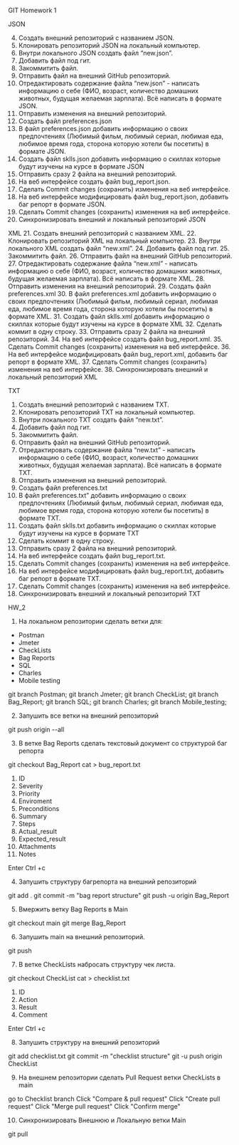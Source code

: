GIT Homework 1

JSON

4. Создать внешний репозиторий c названием JSON.
5. Клонировать репозиторий JSON на локальный компьютер.
6. Внутри локального JSON создать файл “new.json”.
7. Добавить файл под гит.
8. Закоммитить файл.
9. Отправить файл на внешний GitHub репозиторий.
10. Отредактировать содержание файла “new.json” - написать информацию о себе (ФИО, возраст, количество домашних животных, будущая желаемая зарплата). Всё написать в формате JSON.
 11. Отправить изменения на внешний репозиторий.
 12. Создать файл preferences.json
 13. В файл preferences.json добавить информацию о своих предпочтениях (Любимый фильм, любимый сериал, любимая еда, любимое время года, сторона которую хотели бы посетить) в формате JSON.
 14. Создать файл sklls.json добавить информацию о скиллах которые будут изучены на курсе в формате JSON
 15. Отправить сразу 2 файла на внешний репозиторий.
 16. На веб интерфейсе создать файл bug_report.json.
 17. Сделать Commit changes (сохранить) изменения на веб интерфейсе.
 18. На веб интерфейсе модифицировать файл bug_report.json, добавить баг репорт в формате JSON.
 19. Сделать Commit changes (сохранить) изменения на веб интерфейсе.
 20. Синхронизировать внешний и локальный репозиторий JSON


XML
 21. Создать внешний репозиторий c названием XML.
 22. Клонировать репозиторий XML на локальный компьютер.
 23. Внутри локального XML создать файл “new.xml”.
 24. Добавить файл под гит.
 25. Закоммитить файл.
 26. Отправить файл на внешний GitHub репозиторий.
 27. Отредактировать содержание файла “new.xml” - написать информацию о себе (ФИО, возраст, количество домашних животных, будущая желаемая зарплата). Всё написать в формате XML.
 28. Отправить изменения на внешний репозиторий.
 29. Создать файл preferences.xml
 30. В файл preferences.xml добавить информацию о своих предпочтениях (Любимый фильм, любимый сериал, любимая еда, любимое время года, сторона которую хотели бы посетить) в формате XML.
 31. Создать файл sklls.xml добавить информацию о скиллах которые будут изучены на курсе в формате XML
 32. Сделать коммит в одну строку.
 33. Отправить сразу 2 файла на внешний репозиторий.
 34. На веб интерфейсе создать файл bug_report.xml.
 35. Сделать Commit changes (сохранить) изменения на веб интерфейсе.
 36. На веб интерфейсе модифицировать файл bug_report.xml, добавить баг репорт в формате XML.
 37. Сделать Commit changes (сохранить) изменения на веб интерфейсе.
 38. Синхронизировать внешний и локальный репозиторий XML


TXT
 1. Создать внешний репозиторий c названием TXT.
 2. Клонировать репозиторий TXT на локальный компьютер.
 3. Внутри локального TXT создать файл “new.txt”.
 4. Добавить файл под гит.
 5. Закоммитить файл.
 6. Отправить файл на внешний GitHub репозиторий.
 7. Отредактировать содержание файла “new.txt” - написать информацию о себе (ФИО, возраст, количество домашних животных, будущая желаемая зарплата). Всё написать в формате TXT.
 8. Отправить изменения на внешний репозиторий.
 9. Создать файл preferences.txt
 10. В файл preferences.txt” добавить информацию о своих предпочтениях (Любимый фильм, любимый сериал, любимая еда, любимое время года, сторона которую хотели бы посетить) в формате TXT.
 11. Создать файл sklls.txt добавить информацию о скиллах которые будут изучены на курсе в формате TXT
 12. Сделать коммит в одну строку.
 13. Отправить сразу 2 файла на внешний репозиторий.
 14. На веб интерфейсе создать файл bug_report.txt.
 15. Сделать Commit changes (сохранить) изменения на веб интерфейсе.
 16. На веб интерфейсе модифицировать файл bug_report.txt, добавить баг репорт в формате TXT.
 17. Сделать Commit changes (сохранить) изменения на веб интерфейсе.
 18. Синхронизировать внешний и локальный репозиторий TXT




HW_2
1. На локальном репозитории сделать ветки для:
- Postman
- Jmeter
- CheckLists
- Bag Reports
- SQL
- Charles
- Mobile testing

git branch Postman; git branch Jmeter; git branch CheckList; git branch Bag_Report; git branch SQL; git branch Charles; git branch Mobile_testing;

2. Запушить все ветки на внешний репозиторий
 
 git push origin --all

3. В ветке Bag Reports сделать текстовый документ со структурой баг репорта

git checkout Bag_Report
cat > bug_report.txt
1) ID
2) Severity
3) Priority
4) Enviroment
5) Preconditions
6) Summary
7) Steps
8) Actual_result
9) Expected_result
10) Attachments
11) Notes

Enter 
Ctrl +c

4. Запушить структуру багрепорта на внешний репозиторий

git add .
git commit -m "bag report structure"
git push -u origin Bag_Report

5. Вмержить ветку Bag Reports в Main

git checkout main
git merge Bag_Report

6. Запушить main на внешний репозиторий.

git push

7. В ветке CheckLists набросать структуру чек листа.

git checkout CheckList
cat > checklist.txt
1) ID
2) Action
3) Result
4) Comment

Enter
Ctrl +c

8. Запушить структуру на внешний репозиторий

git add checklist.txt
git commit -m "checklist structure"
git -u push origin CheckList

9. На внешнем репозитории сделать Pull Request ветки CheckLists в main

go to Checklist branch
Click "Compare & pull request"
Click "Create pull request"
Click "Merge pull request"
Click "Confirm merge"

10. Синхронизировать Внешнюю и Локальную ветки Main

git pull

